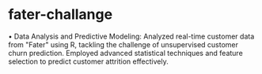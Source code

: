 # fater-challange
•	Data Analysis and Predictive Modeling: Analyzed real-time customer data from "Fater" using R, tackling the challenge of unsupervised customer churn prediction. Employed advanced statistical techniques and feature selection to predict customer attrition effectively. 
